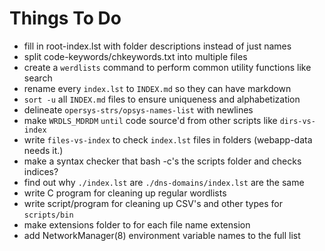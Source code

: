 Things To Do
============

* fill in root-index.lst with folder descriptions instead of just names
* split code-keywords/chkeywords.txt into multiple files
* create a `werdlists` command to perform common utility functions like search
* rename every `index.lst` to `INDEX.md` so they can have markdown
* `sort -u` all `INDEX.md` files to ensure uniqueness and alphabetization
* delineate `opersys-strs/opsys-names-list` with newlines
* make `WRDLS_MDRDM` `until` code source'd from other scripts like `dirs-vs-index`
* write `files-vs-index` to check `index.lst` files in folders (webapp-data needs it.)
* make a syntax checker that bash -c's the scripts folder and checks indices?
* find out why `./index.lst` are `./dns-domains/index.lst` are the same
* write C program for cleaning up regular wordlists
* write script/program for cleaning up CSV's and other types for `scripts/bin`
* make extensions folder to for each file name extension
* add NetworkManager(8) environment variable names to the full list

